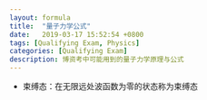 ```yaml
---
layout: formula
title:  "量子力学公式"
date:   2019-03-17 15:52:54 +0800
tags: [Qualifying Exam, Physics]
categories: [Qualifying Exam]
description: 博资考中可能用到的量子力学原理与公式
---
```


* 束缚态：在无限远处波函数为零的状态称为束缚态